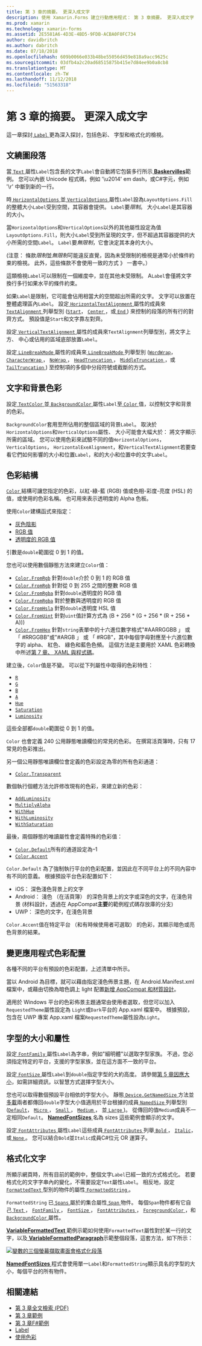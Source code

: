 ```yaml
---
title: 第 3 章的摘要。 更深入成文字
description: 使用 Xamarin.Forms 建立行動應用程式： 第 3 章摘要。 更深入成文字
ms.prod: xamarin
ms.technology: xamarin-forms
ms.assetid: 2E5581A6-4D3E-4BD5-9FDB-ACBA0F0FC734
author: davidbritch
ms.author: dabritch
ms.date: 07/18/2018
ms.openlocfilehash: 609b0066e033b48be55056d459e818a9acc9625c
ms.sourcegitcommit: 03dfb4a2c20ad68515875b415e7d84ee9b0a8cb8
ms.translationtype: MT
ms.contentlocale: zh-TW
ms.lasthandoff: 11/12/2018
ms.locfileid: "51563318"
---
```

# <a name="summary-of-chapter-3-deeper-into-text"></a>第 3 章的摘要。 更深入成文字

這一章探討[ `Label` ](xref:Xamarin.Forms.Label)更為深入探討，包括色彩、 字型和格式化的檢視。

## <a name="wrapping-paragraphs"></a>文繞圖段落

當[ `Text` ](xref:Xamarin.Forms.Label.Text)屬性`Label`包含長的文字`Label`會自動將它包裝多行所示[ **Baskervilles**](https://github.com/xamarin/xamarin-forms-book-samples/tree/master/Chapter03/Baskervilles)範例。 您可以內嵌 Unicode 程式碼，例如 '\u2014' em dash，或C#字元，例如 '\r' 中斷到新的一行。

時[ `HorizontalOptions` ](xref:Xamarin.Forms.View.HorizontalOptions)並[ `VerticalOptions` ](xref:Xamarin.Forms.View.VerticalOptions)屬性`Label`設為`LayoutOptions.Fill`的整體大小`Label`受到空間，其容器會提供。 `Label`要*限制*。 大小`Label`是其容器的大小。

當`HorizontalOptions`和`VerticalOptions`以外的其他屬性設定為值`LayoutOptions.Fill`，則大小`Label`受到所呈現的文字，但不超過其容器提供的大小所需的空間`Label`。 `Label`要*無限制*，它會決定其本身的大小。

(注意： 條款*限制*並*無限制*可能違反直覺，因為未受限制的檢視是通常小於條件約束的檢視。 此外，這些條款不會使用一致的方式 》 一書中。）

這類檢視`Label`可以限制在一個維度中，並在其他未受限制。 A`Label`會僅將文字換行多行如果水平的條件約束。

如果`Label`是限制，它可能會佔用相當大的空間超出所需的文字。 文字可以放置在整體處理區內`Label`。 設定[ `HorizontalTextAlignment` ](xref:Xamarin.Forms.Label.HorizontalTextAlignment)屬性的成員來[ `TextAlignment` ](xref:Xamarin.Forms.TextAlignment)列舉型別 ([`Start`](xref:Xamarin.Forms.TextAlignment.Start)， [ `Center` ](xref:Xamarin.Forms.TextAlignment.Center)，或[ `End` ](xref:Xamarin.Forms.TextAlignment.Center)) 來控制的段落的所有行的對齊方式。 預設值是`Start`和文字靠左對齊。

設定[ `VerticalTextAlignment` ](xref:Xamarin.Forms.Label.VerticalTextAlignment)屬性的成員來`TextAlignment`列舉型別，將文字上方、 中心或佔用的區域底部放置`Label`。

設定[ `LineBreakMode` ](xref:Xamarin.Forms.Label.LineBreakMode)屬性的成員來[ `LineBreakMode` ](xref:Xamarin.Forms.LineBreakMode)列舉型別 ([`WordWrap`](xref:Xamarin.Forms.LineBreakMode.WordWrap)， [ `CharacterWrap` ](xref:Xamarin.Forms.LineBreakMode.CharacterWrap)， [ `NoWrap` ](xref:Xamarin.Forms.LineBreakMode.NoWrap)， [ `HeadTruncation` ](xref:Xamarin.Forms.LineBreakMode.HeadTruncation)， [ `MiddleTruncation` ](xref:Xamarin.Forms.LineBreakMode.MiddleTruncation)，或[ `TailTruncation` ](xref:Xamarin.Forms.LineBreakMode.TailTruncation)) 至控制項的多個中分段符號或截斷的方式。

## <a name="text-and-background-colors"></a>文字和背景色彩

設定[ `TextColor` ](xref:Xamarin.Forms.Label.TextColor)並[ `BackgroundColor` ](xref:Xamarin.Forms.VisualElement.BackgroundColor)屬性`Label`至[ `Color` ](xref:Xamarin.Forms.Color)值，以控制文字和背景的色彩。

`BackgroundColor`套用至所佔用的整個區域的背景`Label`。 取決於`HorizontalOptions`和`VerticalOptions`屬性、 大小可能會大幅大於： 將文字顯示所需的區域。 您可以使用色彩來試驗不同的值`HorizontalOptions`， `VerticalOptions`， `HorizontalExeAlignment`，和`VerticalTextAlignment`若要查看它們如何影響的大小和位置`Label`，和的大小和位置中的文字`Label`。

## <a name="the-color-structure"></a>色彩結構

[ `Color` ](xref:Xamarin.Forms.Color)結構可讓您指定的色彩，以紅-綠-藍 (RGB) 值或色相-彩度-亮度 (HSL) 的值，或使用的色彩名稱。 也可用來表示透明度的 Alpha 色板。

使用`Color`建構函式來指定：

- [灰色陰影](xref:Xamarin.Forms.Color.%23ctor(System.Double))
- [RGB 值](xref:Xamarin.Forms.Color.%23ctor(System.Double,System.Double,System.Double))
- [透明度的 RGB 值](xref:Xamarin.Forms.Color.%23ctor(System.Double,System.Double,System.Double,System.Double))

引數是`double`範圍從 0 到 1 的值。

您也可以使用數個靜態方法來建立`Color`值：

- [`Color.FromRgb`](xref:Xamarin.Forms.Color.FromRgb(System.Double,System.Double,System.Double)) 針對`double`介於 0 到 1 的 RGB 值
- [`Color.FromRgb`](xref:Xamarin.Forms.Color.FromRgb(System.Int32,System.Int32,System.Int32)) 針對從 0 到 255 之間的整數 RGB 值
- [`Color.FromRgba`](xref:Xamarin.Forms.Color.FromRgba(System.Double,System.Double,System.Double,System.Double)) 針對`double`透明度的 RGB 值
- [`Color.FromRgba`](xref:Xamarin.Forms.Color.FromRgba(System.Int32,System.Int32,System.Int32,System.Int32)) 對於整數與透明度的 RGB 值
- [`Color.FromHsla`](xref:Xamarin.Forms.Color.FromHsla(System.Double,System.Double,System.Double,System.Double)) 針對`double`透明度 HSL 值
- [`Color.FromUint`](xref:Xamarin.Forms.Color.FromUint(System.UInt32)) 針對`uint`值計算方式為 (B + 256 * (G + 256 * (R + 256 * A)))
- [`Color.FromHex`](xref:Xamarin.Forms.Color.FromHex(System.String)) 針對`string`表單中的十六進位數字格式"#AARRGGBB 」 或 「 #RRGGBB"或"#ARGB 」 或 「 #RGB"，其中每個字母對應至十六進位數字的 alpha、 紅色、 綠色和藍色色頻。 這個方法是主要用於 XAML 色彩轉換中所述[第 7 章、 XAML 與程式碼](~/xamarin-forms/creating-mobile-apps-xamarin-forms/summaries/chapter07.md)。

建立後，`Color`值是不變。 可以從下列屬性中取得的色彩特性：

- [`R`](xref:Xamarin.Forms.Color.R)
- [`G`](xref:Xamarin.Forms.Color.G)
- [`B`](xref:Xamarin.Forms.Color.B)
- [`A`](xref:Xamarin.Forms.Color.A)
- [`Hue`](xref:Xamarin.Forms.Color.Hue)
- [`Saturation`](xref:Xamarin.Forms.Color.Saturation)
- [`Luminosity`](xref:Xamarin.Forms.Color.Luminosity)

這些全部都`double`範圍從 0 到 1 的值。

`Color` 也會定義 240 公用靜態唯讀欄位的常見的色彩。 在撰寫活頁簿時，只有 17 常見的色彩推出。

另一個公用靜態唯讀欄位會定義的色彩設定為零的所有色彩通道：

- [`Color.Transparent`](xref:Xamarin.Forms.Color.Transparent)

數個執行個體方法允許修改現有的色彩，來建立新的色彩：

- [`AddLuminosity`](xref:Xamarin.Forms.Color.AddLuminosity(System.Double))
- [`MultiplyAlpha`](xref:Xamarin.Forms.Color.MultiplyAlpha(System.Double))
- [`WithHue`](xref:Xamarin.Forms.Color.WithHue(System.Double))
- [`WithLuminosity`](xref:Xamarin.Forms.Color.WithLuminosity(System.Double))
- [`WithSaturation`](xref:Xamarin.Forms.Color.WithSaturation(System.Double))

最後，兩個靜態的唯讀屬性會定義特殊的色彩值：

- [`Color.Default`](xref:Xamarin.Forms.Color.Default)所有的通道設定為&ndash;1
- [`Color.Accent`](xref:Xamarin.Forms.Color.Accent)

`Color.Default` 為了強制執行平台的色彩配置，並因此在不同平台上的不同內容中有不同的意義。 根據預設平台色彩配置如下：

- iOS： 深色淺色背景上的文字
- Android： 淺色 （在活頁簿） 的深色背景上的文字或深色的文字，在淺色背景 (材料設計，透過在 AppCompat**主要**的範例程式碼存放庫的分支)
- UWP： 深色的文字，在淺色背景

`Color.Accent`值在特定平台 （和有時候使用者可選取） 的色彩，其顯示暗色或亮色背景的結果。

## <a name="changing-the-application-color-scheme"></a>變更應用程式色彩配置

各種不同的平台有預設的色彩配置，上述清單中所示。

當以 Android 為目標，就可以藉由指定淺色佈景主題，在 Android.Manifest.xml 檔案中，或藉由切換為暗色調上 light 配置[新增 AppCompat 和材質設計](~/xamarin-forms/platform/android/appcompat.md)。

適用於 Windows 平台的色彩佈景主題通常由使用者選取，但您可以加入`RequestedTheme`屬性設定為 `Light`或`Dark`平台的 App.xaml 檔案中。 根據預設，包含在 UWP 專案 App.xaml 檔案`RequestedTheme`屬性設為`Light`。

## <a name="font-sizes-and-attributes"></a>字型的大小和屬性

設定[ `FontFamily` ](xref:Xamarin.Forms.Label.FontFamily)屬性`Label`為字串，例如"細明體"以選取字型家族。 不過，您必須指定特定的平台，支援的字型家族，並在這方面不一致的平台。

設定[ `FontSize` ](xref:Xamarin.Forms.Label.FontSize)屬性`Label`到`double`指定字型的大約高度。 請參閱[第 5 章因應大小](chapter05.md)，如需詳細資訊，以智慧方式選擇字型大小。

您也可以取得數個預設平台相依的字型大小。 靜態[ `Device.GetNamedSize` ](xref:Xamarin.Forms.Device.GetNamedSize(Xamarin.Forms.NamedSize,System.Type))方法並[多載](xref:Xamarin.Forms.Device.GetNamedSize(Xamarin.Forms.NamedSize,Xamarin.Forms.Element))兩者都傳回`double`字型大小值適用於平台根據的成員[ `NamedSize` ](xref:Xamarin.Forms.NamedSize)列舉型別 ([`Default`](xref:Xamarin.Forms.NamedSize.Default)， [ `Micro` ](xref:Xamarin.Forms.NamedSize.Micro)， [ `Small` ](xref:Xamarin.Forms.NamedSize.Small)， [ `Medium` ](xref:Xamarin.Forms.NamedSize.Medium)， 並[ `Large` ](xref:Xamarin.Forms.NamedSize.Large))。 從傳回的值`Medium`成員不一定相同`Default`。 [ **NamedFontSizes** ](https://github.com/xamarin/xamarin-forms-book-samples/tree/master/Chapter03/NamedFontSizes)名為 sizes 這些範例會顯示的文字。

設定[ `FontAttributes` ](xref:Xamarin.Forms.Label.FontAttributes)屬性`Label`這些成員[ `FontAttributes` ](xref:Xamarin.Forms.FontAttributes)列舉[ `Bold` ](xref:Xamarin.Forms.FontAttributes.Bold)， [ `Italic`](xref:Xamarin.Forms.FontAttributes.Italic)，或[ `None` ](xref:Xamarin.Forms.FontAttributes.None)。 您可以結合`Bold`並`Italic`成員C#位元 OR 運算子。

## <a name="formatted-text"></a>格式化文字

所顯示網頁時，所有目前的範例中，整個文字`Label`已經一致的方式格式化。 若要格式化的文字字串內的變化，不需要設定`Text`屬性`Label`。 相反地，設定[ `FormattedText` ](xref:Xamarin.Forms.Label.FormattedText)型別的物件的屬性[ `FormattedString` ](xref:Xamarin.Forms.FormattedString)。

`FormattedString` 已[ `Spans` ](xref:Xamarin.Forms.FormattedString.Spans)屬於的集合屬性[ `Span` ](xref:Xamarin.Forms.Span)物件。 每個`Span`物件都有它自己[ `Text` ](xref:Xamarin.Forms.Span.Text)， [ `FontFamily` ](xref:Xamarin.Forms.Span.FontFamily)， [ `FontSize` ](xref:Xamarin.Forms.Span.FontSize)， [ `FontAttributes` ](xref:Xamarin.Forms.Span.FontAttributes)， [ `ForegroundColor` ](xref:Xamarin.Forms.Span.ForegroundColor)，和[ `BackgroundColor` ](xref:Xamarin.Forms.Span.BackgroundColor)屬性。

[ **VariableFormattedText** ](https://github.com/xamarin/xamarin-forms-book-samples/tree/master/Chapter03/VarFormText)範例示範如何使用`FormattedText`屬性對於某一行的文字，以及[ **VariableFormattedParagraph**](https://github.com/xamarin/xamarin-forms-book-samples/tree/master/Chapter03/VarFormPara)示範整個段落，這套方法，如下所示：

[![變數的三個螢幕擷取畫面會格式化段落](images/ch03fg06-small.png "格式化標籤文字的變數")](images/ch03fg06-large.png#lightbox "變數格式的標籤文字")

[ **NamedFontSizes** ](https://github.com/xamarin/xamarin-forms-book-samples/tree/master/Chapter03/NamedFontSizes)程式會使用單一`Label`和`FormattedString`顯示具名的字型的大小，每個平台的所有物件。



## <a name="related-links"></a>相關連結

- [第 3 章全文檢索 (PDF)](https://download.xamarin.com/developer/xamarin-forms-book/XamarinFormsBook-Ch03-Apr2016.pdf)
- [第 3 章範例](https://github.com/xamarin/xamarin-forms-book-samples/tree/master/Chapter03)
- [第 3 章F#範例](https://github.com/xamarin/xamarin-forms-book-samples/tree/master/Chapter03/FS)
- [Label](~/xamarin-forms/user-interface/text/label.md)
- [使用色彩](~/xamarin-forms/user-interface/colors.md)
